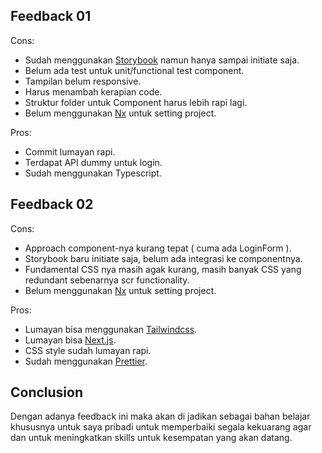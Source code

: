 ## Feedback 01

Cons:

- Sudah menggunakan [Storybook](https://storybook.js.org/) namun hanya sampai initiate saja.
- Belum ada test untuk unit/functional test component.
- Tampilan belum responsive.
- Harus menambah kerapian code.
- Struktur folder untuk Component harus lebih rapi lagi.
- Belum menggunakan [Nx](https://nx.dev/) untuk setting project.

Pros:

- Commit lumayan rapi.
- Terdapat API dummy untuk login.
- Sudah menggunakan Typescript.

## Feedback 02

Cons:

- Approach component-nya kurang tepat \( cuma ada LoginForm \).
- Storybook baru initiate saja, belum ada integrasi ke componentnya.
- Fundamental CSS nya masih agak kurang, masih banyak CSS yang redundant sebenarnya scr
  functionality.
- Belum menggunakan [Nx](https://nx.dev/) untuk setting project.

Pros:

- Lumayan bisa menggunakan [Tailwindcss](https://tailwindcss.com/).
- Lumayan bisa [Next.js](https://nextjs.org/).
- CSS style sudah lumayan rapi.
- Sudah menggunakan [Prettier](https://prettier.io/).

## Conclusion

Dengan adanya feedback ini maka akan di jadikan sebagai bahan belajar khususnya untuk saya pribadi
untuk memperbaiki segala kekuarang agar dan untuk meningkatkan skills untuk kesempatan yang akan
datang.
